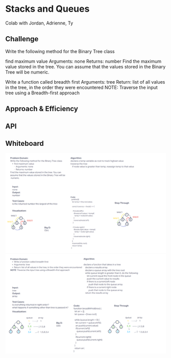 # Stacks and Queues

Colab with Jordan, Adrienne, Ty

## Challenge

Write the following method for the Binary Tree class

find maximum value
Arguments: none
Returns: number
Find the maximum value stored in the tree. You can assume that the values stored in the Binary Tree will be numeric.

Write a function called breadth first
Arguments: tree
Return: list of all values in the tree, in the order they were encountered
NOTE: Traverse the input tree using a Breadth-first approach

## Approach & Efficiency


## API


## Whiteboard

![Whiteboard](../assets/challenge16.png)
![Whiteboard](../assets/challenge17.png)
